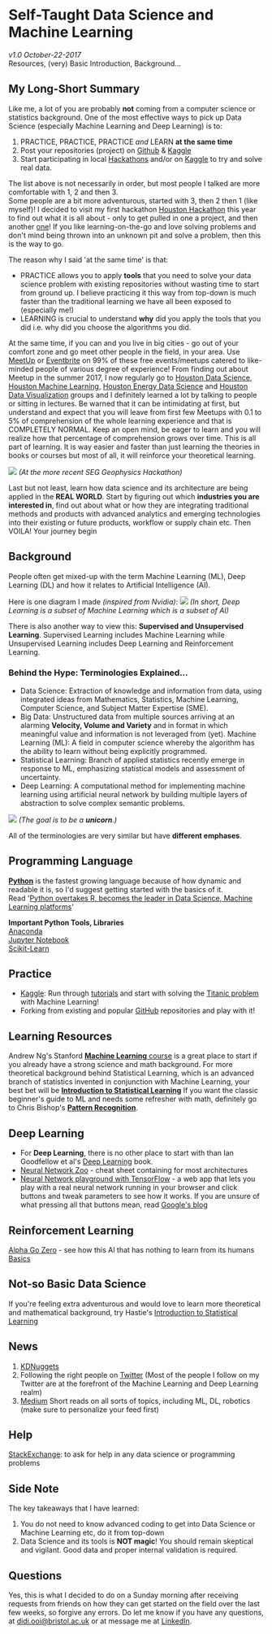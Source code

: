 # Self-Taught Data Science and Machine Learning
*v1.0 October-22-2017*  
Resources, (very) Basic Introduction, Background...

## My Long-Short Summary
Like me, a lot of you are probably **not** coming from a computer science or statistics background. One of the most effective ways to pick up Data Science (especially Machine Learning and Deep Learning) is to: 
1. PRACTICE, PRACTICE, PRACTICE *and* LEARN **at the same time**
2. Post your repositories (project) on [Github](https://www.github.com) & [Kaggle](https://www.kaggle.com)
3. Start participating in local [Hackathons](https://en.wikipedia.org/wiki/Hackathon) and/or on [Kaggle](https://www.kaggle.com) to try and solve real data.

The list above is not necessarily in order, but most people I talked are more comfortable with 1, 2 and then 3.  
Some people are a bit more adventurous, started with 3, then 2 then 1 (like myself)! I decided to visit my first hackathon [Houston Hackathon](http://houstonhackathon.com/) this year to find out what it is all about - only to get pulled in one a project, and then another [one](https://www.hackathon.com/event/geophysics-hackathon-2017-36373291494)! If you like learning-on-the-go and love solving problems and don't mind being thrown into an unknown pit and solve a problem, then this is the way to go.

The reason why I said 'at the same time' is that:
- PRACTICE allows you to apply **tools** that you need to solve your data science problem with existing repositories without wasting time to start from ground up. I believe practicing it this way from top-down is much faster than the traditional learning we have all been exposed to (especially me!)
- LEARNING is crucial to understand **why** did you apply the tools that you did i.e. why did you choose the algorithms you did.

At the same time, if you can and you live in big cities - go out of your comfort zone and go meet other people in the field, in your area. Use [MeetUp](http://www.meetup.com/) or [Eventbrite](https://www.eventbrite.com) on 99% of these free events/meetups catered to like-minded people of various degree of experience! 
From finding out about Meetup in the summer 2017, I now regularly go to [Houston Data Science](https://www.meetup.com/Houston-Data-Science/), [Houston Machine Learning](https://www.meetup.com/Houston-Machine-Learning/), [Houston Energy Data Science](https://www.meetup.com/Houston-Energy-Data-Science-Meetup/) and [Houston Data Visualization](https://www.meetup.com/Houston-Data-Visualization-Meetup/) groups and I definitely learned a lot by talking to people or sitting in lectures. Be warned that it can be intimidating at first, but understand and expect that you will leave from first few Meetups with 0.1 to 5% of comprehension of the whole learning experience and that is COMPLETELY NORMAL. Keep an open mind, be eager to learn and you will realize how that percentage of comprehension grows over time. This is all part of learning. It is way easier and faster than just learning the theories in books or courses but most of all, it will reinforce your theoretical learning.

![](https://github.com/didiooi/beginnersguideML/blob/master/Hackathon.jpg)
*(At the more recent SEG Geophysics Hackathon)*

Last but not least, learn how data science and its architecture are being applied in the **REAL WORLD**. Start by figuring out which **industries you are interested in**, find out about what or how they are integrating traditional methods and products with advanced analytics and emerging technologies into their existing or future products, workflow or supply chain etc. Then VOILA! Your journey begin


## Background
People often get mixed-up with the term Machine Learning (ML), Deep Learning (DL) and how it relates to Artificial Intelligence (AI).

Here is one diagram I made *(inspired from Nvidia)*:
![](https://github.com/didiooi/beginnersguideML/blob/master/AI%20ML%20DL.png)
*(In short, Deep Learning is a subset of Machine Learning which is a subset of AI)*

There is also another way to view this: **Supervised and Unsupervised Learning**. Supervised Learning includes Machine Learning while Unsupervised Learning includes Deep Learning and Reinforcement Learning.  

### Behind the Hype: Terminologies Explained...

- Data Science: Extraction of knowledge and information from data, using integrated ideas from Mathematics, Statistics, Machine Learning, Computer Science, and Subject Matter Expertise (SME).
- Big Data: Unstructured data from multiple sources arriving at an alarming **Velocity, Volume and Variety** and in format in which meaningful value and information is not leveraged from (yet). Machine Learning (ML): A field in computer science whereby the algorithm has the ability to learn without being explicitly programmed.  
- Statistical Learning: Branch of applied statistics recently emerge in response to ML, emphasizing statistical models and assessment of uncertainty.  
- Deep Learning: A computational method for implementing machine learning using artificial neural network by building multiple layers of abstraction to solve complex semantic problems.

 ![](https://github.com/didiooi/beginnersguideML/blob/master/Data%20Sci.png)
 *(The goal is to be a **unicorn**.)*

 All of the terminologies are very similar but have **different emphases**.

 
## Programming Language
[**Python**](https://www.python.org/) is the fastest growing language because of how dynamic and readable it is, so I'd suggest getting started with the basics of it.  
Read '[Python overtakes R, becomes the leader in Data Science, Machine Learning platforms](htrtps://www.kdnuggets.com/2017/08/python-overtakes-r-leader-analytics-data-science.html)'

**Important Python Tools, Libraries**  
[Anaconda](https://anaconda.org/)  
[Jupyter Notebook](http://jupyter.org/)  
[Scikit-Learn](http://scikit-learn.org)  

## Practice 
- [Kaggle](https://www.kaggle.com/): Run through [tutorials](https://www.kaggle.com/wiki/Tutorials) and start with solving the [Titanic problem](https://www.kaggle.com/c/titanic) with Machine Learning! 
- Forking from existing and popular [GitHub](https://www.github.com) repositories and play with it!

## Learning Resources
Andrew Ng's Stanford [**Machine Learning** course](https://www.coursera.org/learn/machine-learning) is a great place to start if you already have a strong science and math background. For more theoretical background behind Statistical Learning, which is an advanced branch of statistics invented in conjunction with Machine Learning, your best bet will be [**Introduction to Statistical Learning**](http://www-bcf.usc.edu/~gareth/ISL/) If you want the classic beginner's guide to ML and needs some refresher with math, definitely go to Chris Bishop's [**Pattern Recognition**](http://users.isr.ist.utl.pt/~wurmd/Livros/school/Bishop%20-%20Pattern%20Recognition%20And%20Machine%20Learning%20-%20Springer%20%202006.pdf). 

## Deep Learning
- For **Deep Learning**, there is no other place to start with than Ian Goodfellow et al's [Deep Learning](http://www.deeplearningbook.org/) book.
- [Neural Network Zoo](http://www.asimovinstitute.org/neural-network-zoo/) - cheat sheet containing for most architectures  
- [Neural Network playground with TensorFlow](http://playground.tensorflow.org) - a web app that lets you play with a real neural network running in your browser and click buttons and tweak parameters to see how it works. If you are unsure of what pressing all that buttons mean, read [Google's blog](https://cloud.google.com/blog/big-data/2016/07/understanding-neural-networks-with-tensorflow-playground)

## Reinforcement Learning
[Alpha Go Zero](https://deepmind.com/blog/alphago-zero-learning-scratch/) - see how this AI that has nothing to learn from its humans
[Basics](http://karpathy.github.io/2016/05/31/rl/)

## Not-so Basic Data Science
If you're feeling extra adventurous and would love to learn more theoretical and mathematical background, try Hastie's [Introduction to Statistical Learning](https://web.stanford.edu/~hastie/ElemStatLearn/)

## News
1. [KDNuggets](https://www.kdnuggets.com/)  
2. Following the right people on [Twitter](https://twitter.com/didiooi/following) (Most of the people I follow on my Twitter are at the forefront of the Machine Learning and Deep Learning realm)  
3. [Medium](https://medium.com) Short reads on all sorts of topics, including ML, DL, robotics (make sure to personalize your feed first)

## Help
[StackExchange](https://stackexchange.com/): to ask for help in any data science or programming problems

## Side Note
The key takeaways that I have learned:
1. You do not need to know advanced coding to get into Data Science or Machine Learning etc, do it from top-down
2. Data Science and its tools is **NOT magic**! You should remain skeptical and vigilant. Good data and proper internal validation is required.

## Questions
Yes, this is what I decided to do on a Sunday morning after receiving requests from friends on how they can get started on the field over the last few weeks, so forgive any errors. Do let me know if you have any questions, at didi.ooi@bristol.ac.uk or at message me at [LinkedIn](https://www.linkedin.com/in/didiooi).


